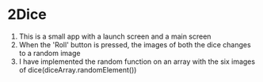# 2Dice
1. This is a small app with a launch screen and a main screen
2. When the 'Roll' button is pressed, the images of both the dice changes to a random image
3. I have implemented the random function on an array with the six images of dice(diceArray.randomElement())
